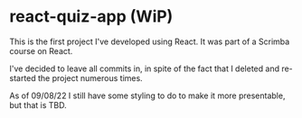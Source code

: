 # react-quiz-app (WiP)

This is the first project I've developed using React. It was part of a Scrimba course on React.

I've decided to leave all commits in, in spite of the fact that I deleted and re-started the project numerous times.

As of 09/08/22 I still have some styling to do to make it more presentable, but that is TBD.
